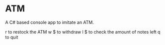 # ATM
A C# based console app to imitate an ATM.

r to restock the ATM
w $<amount> to withdraw
l $<note to check> to check the amount of notes left
q to quit

